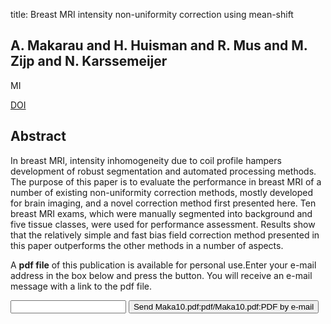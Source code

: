 title: Breast MRI intensity non-uniformity correction using mean-shift

## A. Makarau and H. Huisman and R. Mus and M. Zijp and N. Karssemeijer
MI

<a href="https://doi.org/10.1117/12.845612">DOI</a>

## Abstract
In breast MRI, intensity inhomogeneity due to coil profile hampers development of robust segmentation and automated processing methods. The purpose of this paper is to evaluate the performance in breast MRI of a number of existing non-uniformity correction methods, mostly developed for brain imaging, and a novel correction method first presented here. Ten breast MRI exams, which were manually segmented into background and five tissue classes, were used for performance assessment. Results show that the relatively simple and fast bias field correction method presented in this paper outperforms the other methods in a number of aspects.

A <b>pdf file</b> of this publication is available for personal use.Enter your e-mail address in the box below and press the button. You will receive an e-mail message with a link to the pdf file.
<form action="sender.php">  <input type="text" name="email">  <input type="submit" value="Send Maka10.pdf:pdf/Maka10.pdf:PDF by e-mail"></form>